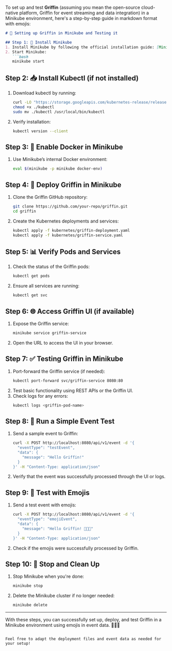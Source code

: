 To set up and test **Griffin** (assuming you mean the open-source cloud-native platform, Griffin for event streaming and data integration) in a Minikube environment, here's a step-by-step guide in markdown format with emojis:

```markdown
# 🎯 Setting up Griffin in Minikube and Testing it

## Step 1: 🚀 Install Minikube
1. Install Minikube by following the official installation guide: [Minikube Installation](https://minikube.sigs.k8s.io/docs/start/).
2. Start Minikube:
   ```bash
   minikube start
   ```

## Step 2: 📥 Install Kubectl (if not installed)
1. Download kubectl by running:
   ```bash
   curl -LO "https://storage.googleapis.com/kubernetes-release/release/$(curl -s https://storage.googleapis.com/kubernetes-release/release/stable.txt)/bin/linux/amd64/kubectl"
   chmod +x ./kubectl
   sudo mv ./kubectl /usr/local/bin/kubectl
   ```
2. Verify installation:
   ```bash
   kubectl version --client
   ```

## Step 3: 🐳 Enable Docker in Minikube
1. Use Minikube’s internal Docker environment:
   ```bash
   eval $(minikube -p minikube docker-env)
   ```

## Step 4: 🔧 Deploy Griffin in Minikube
1. Clone the Griffin GitHub repository:
   ```bash
   git clone https://github.com/your-repo/griffin.git
   cd griffin
   ```
2. Create the Kubernetes deployments and services:
   ```bash
   kubectl apply -f kubernetes/griffin-deployment.yaml
   kubectl apply -f kubernetes/griffin-service.yaml
   ```

## Step 5: 📊 Verify Pods and Services
1. Check the status of the Griffin pods:
   ```bash
   kubectl get pods
   ```
2. Ensure all services are running:
   ```bash
   kubectl get svc
   ```

## Step 6: 🌐 Access Griffin UI (if available)
1. Expose the Griffin service:
   ```bash
   minikube service griffin-service
   ```
2. Open the URL to access the UI in your browser.

## Step 7: ✅ Testing Griffin in Minikube
1. Port-forward the Griffin service (if needed):
   ```bash
   kubectl port-forward svc/griffin-service 8080:80
   ```
2. Test basic functionality using REST APIs or the Griffin UI.
3. Check logs for any errors:
   ```bash
   kubectl logs <griffin-pod-name>
   ```

## Step 8: 🧪 Run a Simple Event Test
1. Send a sample event to Griffin:
   ```bash
   curl -X POST http://localhost:8080/api/v1/event -d '{
     "eventType": "testEvent",
     "data": {
       "message": "Hello Griffin!"
     }
   }' -H "Content-Type: application/json"
   ```
2. Verify that the event was successfully processed through the UI or logs.

## Step 9: 🎉 Test with Emojis
1. Send a test event with emojis:
   ```bash
   curl -X POST http://localhost:8080/api/v1/event -d '{
     "eventType": "emojiEvent",
     "data": {
       "message": "Hello Griffin! 🎉🚀🔥"
     }
   }' -H "Content-Type: application/json"
   ```
2. Check if the emojis were successfully processed by Griffin.

## Step 10: 🛑 Stop and Clean Up
1. Stop Minikube when you're done:
   ```bash
   minikube stop
   ```
2. Delete the Minikube cluster if no longer needed:
   ```bash
   minikube delete
   ```

---

With these steps, you can successfully set up, deploy, and test Griffin in a Minikube environment using emojis in event data. 🎯🚀🎉
```

Feel free to adapt the deployment files and event data as needed for your setup!
